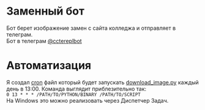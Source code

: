 # Заменный бот
Бот берет изображение замен с сайта колледжа и отправляет в телеграм. <br />
Бот в телеграм [@cctereplbot](https://t.me/cctereplbot)

# Автоматизация
Я создал [cron](https://crontab.guru/crontab.5.html) файл который будет запускать [download_image.py](https://github.com/kagarlytskiy/cctereplbot/blob/main/download_image.py) каждый день в 13:00. Команда выглядит приблезительно так: <br />
`0 13 * * * /PATH/TO/PYTHON/BINARY /PATH/TO/SCRIPT` <br />
На Windows это можно реализовать через Диспетчер Задач.
